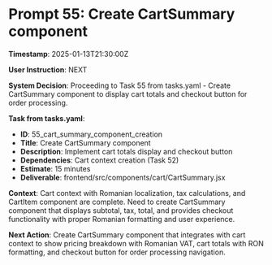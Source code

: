 # Prompt 55: Create CartSummary component

**Timestamp**: 2025-01-13T21:30:00Z

**User Instruction**: NEXT

**System Decision**: Proceeding to Task 55 from tasks.yaml - Create CartSummary component to display cart totals and checkout button for order processing.

**Task from tasks.yaml**:
- **ID**: 55_cart_summary_component_creation  
- **Title**: Create CartSummary component
- **Description**: Implement cart totals display and checkout button
- **Dependencies**: Cart context creation (Task 52)
- **Estimate**: 15 minutes
- **Deliverable**: frontend/src/components/cart/CartSummary.jsx

**Context**: Cart context with Romanian localization, tax calculations, and CartItem component are complete. Need to create CartSummary component that displays subtotal, tax, total, and provides checkout functionality with proper Romanian formatting and user experience.

**Next Action**: Create CartSummary component that integrates with cart context to show pricing breakdown with Romanian VAT, cart totals with RON formatting, and checkout button for order processing navigation.